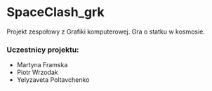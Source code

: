 # SpaceClash_grk
Projekt zespołowy z Grafiki komputerowej. Gra o statku w kosmosie.

### Uczestnicy projektu:
* Martyna Framska
* Piotr Wrzodak
* Yelyzaveta Poltavchenko
